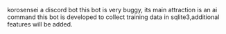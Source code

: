 korosensei a discord bot
this bot is very buggy,
its main attraction is an ai command this bot is developed to collect training data in sqlite3,additional features will be added.
